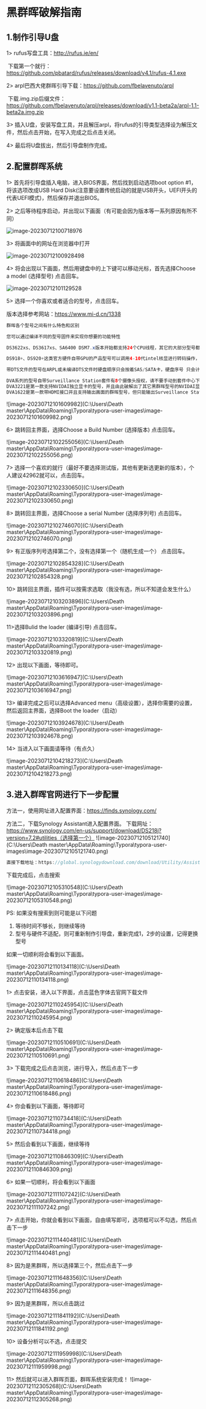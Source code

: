 # 黑群晖破解指南



## 1.制作引导U盘

1> rufus写盘工具：http://rufus.ie/en/

​	下载第一个就行：https://github.com/pbatard/rufus/releases/download/v4.1/rufus-4.1.exe



2> arpl巴西大佬群晖引导下载：https://github.com/fbelavenuto/arpl

​	下载.img.zip后缀文件：https://github.com/fbelavenuto/arpl/releases/download/v1.1-beta2a/arpl-1.1-beta2a.img.zip



3> 插入U盘，安装写盘工具，并且解压arpl，将rufus的引导类型选择设为解压文件，然后点击开始，在写入完成之后点击关闭。

4> 最后将U盘拔出，然后引导盘制作完成。





## 2.配置群晖系统

1> 首先将引导盘插入电脑，进入BIOS界面，然后找到启动选项boot option #1，将该选项改成USB Hard Disk(注意要设置传统启动的就是USB开头，UEFI开头的代表UEFI模式)，然后保存并退出BIOS。



2> 之后等待程序启动，并出现以下画面（有可能会因为版本等一系列原因有所不同）

![image-20230712100718976](https://github.com/Learner-Lee/nas/assets/89835879/f75849aa-62ba-450e-87c9-ca35326362d7)



3> 将画面中的网址在浏览器中打开

![image-20230712100928498](https://github.com/Learner-Lee/nas/assets/89835879/5726f794-d1c1-46cf-943c-91e426e483da)



4> 将会出现以下画面，然后用键盘中的上下键可以移动光标，首先选择Choose a model (选择型号) 点击回车。

![image-20230712101129528](https://github.com/Learner-Lee/nas/assets/89835879/d89c475c-979b-47f1-b70b-85878aa4612b)



5> 选择一个你喜欢或者适合的型号，点击回车。

版本选择参考网站：https://www.mi-d.cn/1338

```java
群晖各个型号之间有什么特色和区别

您可以通过编译不同的型号固件来实现你想要的功能特性

DS3622xs、DS3617xs、SA6400 DSM7.x版本开始都支持24个CPU线程，其它的大部分型号都最多只支持8个线程（DS918、DS920）或16个线程，如果你的CPU核心线程都多的情况下可能会有很多闲置核心，因为他们可能只调用8条线程。查询你的黑群晖支持多少线程可以看一下这里https://www.mi-d.cn/7614

DS918+、DS920+这类官方硬件自带GPU的产品型号可以调用4-10代intel核显进行转码操作，可以减少低端型号转码时cpu的占用。但是11代开始因为群晖的linux内核非常老，并且升级版本基本就只制裁一下盗版，换换UI换个皮肤做做样子，最重要的内核几乎没升级过（DSM版本和内核没多大关系）。目前只有SA6400是5.1 linux内核，其它的型号都停留在4.4或更早的3.x内核，所以其它型号能驱动核显最多只能支持到intel10代。目前是有SA6400移植驱动的固件[详情参考jim大佬博客](https://blog.jim.plus/blog/post/jim/synology-sa6400-with-i915)

带DTS文件的型号在ARPL或未编译DTS文件时硬盘顺序只会按着SAS/SATA卡，硬盘序号 只会计算有插入的硬盘的插槽，，例如两张4口SATA，就算你只在两张SATA卡最后一个口上插硬盘，只要你其它口不插硬盘，开机它也会显示硬盘序显示为硬盘1 硬盘2。并不会像非DTS型号一样显示硬盘4和硬盘8。但是他也有一个好处就是在普通引导下不会乱报SATA口错误。DTS型号截止到2023年1月清单：DS920+,DS923+, DS1520+, DS1621+, DS1821+, DS2422+,DVA1622, FS2500, SA6400。

DVA系列的型号自带Surveillance Station套件有8个摄像头授权，请不要手动到套件中心下载，装完系统之后联网自动下载
DVA3221是第一款支持NVIDAI独立显卡的型号，并且由此破解出了其它黑群晖型号的NVIDAI显卡驱动  详情查看[矿神的博客](https://imnks.com/7009.html)
DVA1622是第一款带HDMI接口并且支持输出画面的群晖型号，但只能输出Surveillance Station的监控画面。
```

![image-20230712101609982](C:\Users\Death master\AppData\Roaming\Typora\typora-user-images\image-20230712101609982.png)



6> 跳转回主界面，选择Choose a Build Number (选择版本) 点击回车。

![image-20230712102255056](C:\Users\Death master\AppData\Roaming\Typora\typora-user-images\image-20230712102255056.png)



7> 选择一个喜欢的就行（最好不要选择测试版，其他有更新选更新的版本），个人建议42962就可以，点击回车。

![image-20230712102330650](C:\Users\Death master\AppData\Roaming\Typora\typora-user-images\image-20230712102330650.png)



8> 跳转回主界面，选择Choose a serial Number (选择序列号) 点击回车。

![image-20230712102746070](C:\Users\Death master\AppData\Roaming\Typora\typora-user-images\image-20230712102746070.png)



9> 有正版序列号选择第二个，没有选择第一个（随机生成一个） 点击回车。

![image-20230712102854328](C:\Users\Death master\AppData\Roaming\Typora\typora-user-images\image-20230712102854328.png)



10> 跳转回主界面，插件可以按需求选取（我没有选，所以不知道会发生什么）

![image-20230712103203896](C:\Users\Death master\AppData\Roaming\Typora\typora-user-images\image-20230712103203896.png)



11>选择Bulid the loader (编译引导) 点击回车。

![image-20230712103320819](C:\Users\Death master\AppData\Roaming\Typora\typora-user-images\image-20230712103320819.png)



12> 出现以下画面，等待即可。

![image-20230712103616947](C:\Users\Death master\AppData\Roaming\Typora\typora-user-images\image-20230712103616947.png)



13> 编译完成之后可以选择Advanced menu（高级设置），选择你需要的设置，然后返回主界面，选择Boot the loader（启动）

![image-20230712103924678](C:\Users\Death master\AppData\Roaming\Typora\typora-user-images\image-20230712103924678.png)



14> 当进入以下画面请等待（有点久）

![image-20230712104218273](C:\Users\Death master\AppData\Roaming\Typora\typora-user-images\image-20230712104218273.png)



## 3.进入群晖官网进行下一步配置

方法一，使用网址进入配置界面：https://finds.synology.com/

方法二，下载Synology Assistant进入配置界面。
下载网址：https://www.synology.com/en-us/support/download/DS218j?version=7.2#utilities（选择第一个）
![image-20230712105121740](C:\Users\Death master\AppData\Roaming\Typora\typora-user-images\image-20230712105121740.png)

```java
直接下载地址：https://global.synologydownload.com/download/Utility/Assistant/7.0.4-50051/Windows/synology-assistant-7.0.4-50051.exe?model=DS218j&bays=2&dsm_version=7.2&build_number=64570

```

下载完成后，点击搜索

![image-20230712105310548](C:\Users\Death master\AppData\Roaming\Typora\typora-user-images\image-20230712105310548.png)

PS: 如果没有搜索到则可能是以下问题

1. 等待时间不够长，则继续等待
2. 型号与硬件不适配，则可重新制作引导盘，重新完成1，2步的设置，记得更换型号



如果一切顺利将会看到以下画面。

![image-20230712110134118](C:\Users\Death master\AppData\Roaming\Typora\typora-user-images\image-20230712110134118.png)



1> 点击安装，进入以下界面，点击蓝色字体去官网下载文件 

![image-20230712110245954](C:\Users\Death master\AppData\Roaming\Typora\typora-user-images\image-20230712110245954.png)



2> 确定版本后点击下载

![image-20230712110510691](C:\Users\Death master\AppData\Roaming\Typora\typora-user-images\image-20230712110510691.png)



3> 下载完成之后点击浏览，进行导入，然后点击下一步

![image-20230712110618486](C:\Users\Death master\AppData\Roaming\Typora\typora-user-images\image-20230712110618486.png)



4> 你会看到以下画面，等待即可

![image-20230712110734418](C:\Users\Death master\AppData\Roaming\Typora\typora-user-images\image-20230712110734418.png)



5> 然后会看到以下画面，继续等待

![image-20230712110846309](C:\Users\Death master\AppData\Roaming\Typora\typora-user-images\image-20230712110846309.png)



6> 如果一切顺利，将会看到以下画面

![image-20230712111107242](C:\Users\Death master\AppData\Roaming\Typora\typora-user-images\image-20230712111107242.png)



7> 点击开始，你就会看到以下画面，自由填写即可，选项框可以不勾选，然后点击下一步

![image-20230712111440481](C:\Users\Death master\AppData\Roaming\Typora\typora-user-images\image-20230712111440481.png)



8> 因为是黑群晖，所以选择第三个，然后点击下一步

![image-20230712111648356](C:\Users\Death master\AppData\Roaming\Typora\typora-user-images\image-20230712111648356.png)



9> 因为是黑群晖，所以点击跳过

![image-20230712111841192](C:\Users\Death master\AppData\Roaming\Typora\typora-user-images\image-20230712111841192.png)



10> 设备分析可以不选，点击提交

![image-20230712111959998](C:\Users\Death master\AppData\Roaming\Typora\typora-user-images\image-20230712111959998.png)



11> 然后就可以进入群晖页面，群晖系统安装完成！
![image-20230712112305268](C:\Users\Death master\AppData\Roaming\Typora\typora-user-images\image-20230712112305268.png)
